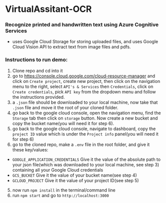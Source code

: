
# VirtualAssitant-OCR<br>
### Recognize printed and handwritten text using Azure Cognitive Services<br>
* uses Google Cloud Storage for storing uploaded files, and uses Google Cloud Vision API to extract text from image files and pdfs.

### Instructions to run demo:<br>
1. Clone repo and cd into it
2. go to https://console.cloud.google.com/cloud-resource-manager and click on ```Create project```, create new project, then click on the navigation menu to the right, select ```API's & Services``` then ```Credentials```, click on ```Create credentials```, pick ```API key``` from the dropdown menu and follow the instructions provided.
3. a ```.json``` file should be downloaded to your local machine, now take that ```.json``` file and move it the root of your cloned folder.
4. go back to the google cloud console, open the navigation menu, find the ```Storage``` tab then click on ```storage``` button. Now create a new bucket and copy the bucket name(you will need it for step 6).
5. go back to the google cloud console, navigate to dashboard, copy the ```project ID``` value which is under the ```Project info``` panel(you will need it for step 6)
4. go to the cloned repo, make a ```.env``` file in the root folder, and give it these key/values:
* ```GOOGLE_APPLICATION_CREDENTIALS``` Give it the value of the absolute path to your json file(which was downloaded to your local machine, see step 3) containing all your Google Cloud credentials
* ```GCS_BUCKET``` Give it the value of your bucket name(see step 4)
* ```GCLOUD_PROJECT``` Give it the value of your project ID(see step 5)
5. now run ```npm install``` in the terminal/command line
6. run ```npm start``` and go to ```http://localhost:3000```
